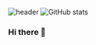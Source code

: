 ![header](https://capsule-render.vercel.app/api?type=waving&color=gradient&height=200&section=header&text=capsule%20render&fontSize=70)
![GitHub stats](https://github-readme-stats.vercel.app/api?username=iamjaeeuncho&theme=default&show_icons=true)

### Hi there 👋

<!--
**iamjaeeuncho/iamjaeeuncho** is a ✨ _special_ ✨ repository because its `README.md` (this file) appears on your GitHub profile.

Here are some ideas to get you started:

- 🔭 I’m currently working on ...
- 🌱 I’m currently learning ...
- 👯 I’m looking to collaborate on ...
- 🤔 I’m looking for help with ...
- 💬 Ask me about ...
- 📫 How to reach me: ...
- 😄 Pronouns: ...
- ⚡ Fun fact: ...
-->

